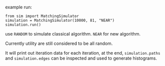 example run:

```
from sim import MatchingSimulator
simulation = MatchingSimulator(10000, 81, "NEAR")
simulation.run()
```

use `RANDOM` to simulate classical algorithm. `NEAR` for new algorithm.

Currently utility are still considered to be all random.

It will print out iteration data for each iteration, at the end, `simulation.paths` and `simulation.edges` can be inspected and used to generate histograms.

